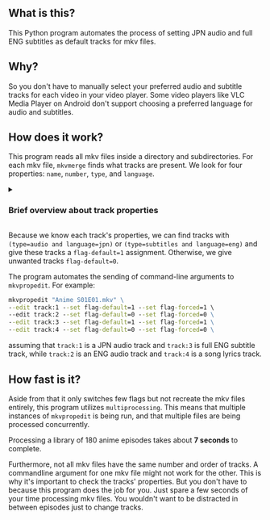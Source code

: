 ## What is this?
This Python program automates the process of setting JPN audio and full ENG subtitles as default tracks for mkv files. 

## Why?
So you don't have to manually select your preferred audio and subtitle tracks for each video in your video player. 
Some video players like VLC Media Player on Android don't support choosing a preferred language for audio and subtitles.

## How does it work?
This program reads all mkv files inside a directory and subdirectories. 
For each mkv file, `mkvmerge` finds what tracks are present. 
We look for four properties: `name`, `number`, `type`, and `language`.

<details>
<summary><h3>Brief overview about track properties</h3></summary>

- `name` is the label assigned to a track, useful for mkv files that provide subtitles for full dialog and for song lyrics only.
- `number` is the index of the track in the mkv file. Usually, video track always comes first at `number = 1`, followed by an audio track, and so on.
- `type` can be one of these: `video`, `audio`, `subtitles`. Naturally, a complete mkv file should contain at least three different tracks.
- `language` tells what the track's language is. For Japanese, `language=jpn` while for English, `language=eng`. 
Some tracks may not have any assigned language like video tracks, thus `lanuage=und` which means undetermined.
</details>

Because we know each track's properties, we can find tracks with `(type=audio and language=jpn)` or `(type=subtitles and language=eng)` and give these tracks a `flag-default=1` assignment. Otherwise, we give unwanted tracks `flag-default=0`.

The program automates the sending of command-line arguments to `mkvpropedit`. For example:
```bat
mkvpropedit "Anime S01E01.mkv" \
--edit track:1 --set flag-default=1 --set flag-forced=1 \ 
--edit track:2 --set flag-default=0 --set flag-forced=0 \
--edit track:3 --set flag-default=1 --set flag-forced=1 \
--edit track:4 --set flag-default=0 --set flag-forced=0 \
```
assuming that `track:1` is a JPN audio track and `track:3` is full ENG subtitle track, while `track:2` is an ENG audio track and `track:4` is a song lyrics track.

## How fast is it?
Aside from that it only switches few flags but not recreate the mkv files entirely, this program utilizes `multiprocessing`. This means that multiple instances of `mkvpropedit` is being run, and that multiple files are being processed concurrently. 

Processing a library of 180 anime episodes takes about **7 seconds** to complete.

Furthermore, not all mkv files have the same number and order of tracks. 
A commandline argument for one mkv file might not work for the other. 
This is why it's important to check the tracks' properties. 
But you don't have to because this program does the job for you. 
Just spare a few seconds of your time processing mkv files. 
You wouldn't want to be distracted in between episodes just to change tracks.
